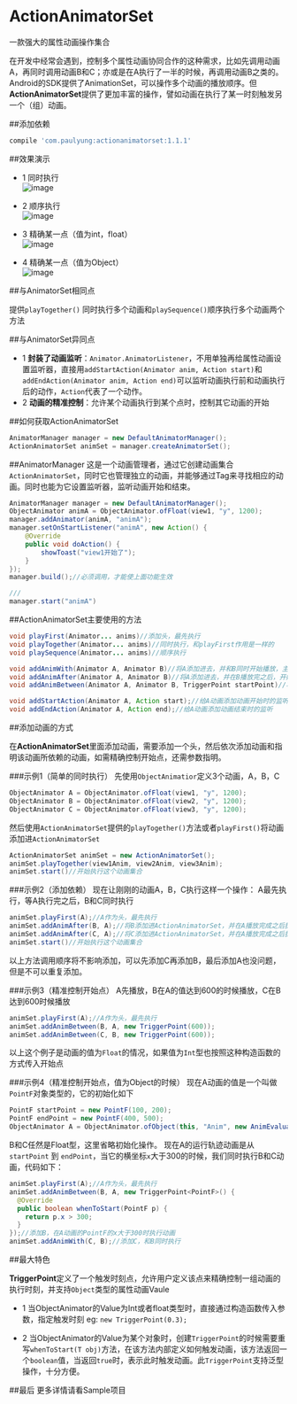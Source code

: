 # ActionAnimatorSet
一款强大的属性动画操作集合

在开发中经常会遇到，控制多个属性动画协同合作的这种需求，比如先调用动画A，再同时调用动画B和C；亦或是在A执行了一半的时候，再调用动画B之类的。Android的SDK提供了AnimationSet，可以操作多个动画的播放顺序。但**ActionAnimatorSet**提供了更加丰富的操作，譬如动画在执行了某一时刻触发另一个（组）动画。

##添加依赖
```groovy
compile 'com.paulyung:actionanimatorset:1.1.1'
```

##效果演示

* 1 同时执行<br/>
![image](https://github.com/paulyung541/ActionAnimatorSet/blob/master/gif_res/together.gif)

* 2 顺序执行<br/>
![image](https://github.com/paulyung541/ActionAnimatorSet/blob/master/gif_res/sequence.gif)

* 3 精确某一点（值为int，float）<br/>
![image](https://github.com/paulyung541/ActionAnimatorSet/blob/master/gif_res/point1.gif)

* 4 精确某一点（值为Object）<br/>
![image](https://github.com/paulyung541/ActionAnimatorSet/master/gif_res/point2.gif)

##与AnimatorSet相同点

提供`playTogether()` 同时执行多个动画和`playSequence()`顺序执行多个动画两个方法

##与AnimatorSet异同点

* 1 **封装了动画监听**：`Animator.AnimatorListener`，不用单独再给属性动画设置监听器，直接用`addStartAction(Animator anim, Action start)`和`addEndAction(Animator anim, Action end)`可以监听动画执行前和动画执行后的动作，`Action`代表了一个动作。
* 2 **动画的精准控制**：允许某个动画执行到某个点时，控制其它动画的开始

##如何获取ActionAnimatorSet
```java
AnimatorManager manager = new DefaultAnimatorManager();
ActionAnimatorSet animSet = manager.createAnimatorSet();
```

##AnimatorManager
这是一个动画管理者，通过它创建动画集合`ActionAnimatorSet`，同时它也管理独立的动画，并能够通过Tag来寻找相应的动画。同时也能为它设置监听器，监听动画开始和结束。
```java
AnimatorManager manager = new DefaultAnimatorManager();
ObjectAnimator animA = ObjectAnimator.ofFloat(view1, "y", 1200);
manager.addAnimator(animA, "animA");
manager.setOnStartListener("animA", new Action() {
    @Override
    public void doAction() {
        showToast("view1开始了");
    }
});
manager.build();//必须调用，才能使上面功能生效

///
manager.start("animA")

```

##ActionAnimatorSet主要使用的方法

```java
void playFirst(Animator... anims)//添加头，最先执行
void playTogether(Animator... anims)//同时执行，和playFirst作用是一样的
void playSequence(Animator... anims)//顺序执行

void addAnimWith(Animator A, Animator B)//将A添加进去，并和B同时开始播放，主要用作一些不是头部，又需要同时操作的动画
void addAnimAfter(Animator A, Animator B)//将A添加进去，并在B播放完之后，开始播放
void addAnimBetween(Animator A, Animator B, TriggerPoint startPoint)//将A添加进去，并定义了一个开始点TriggerPoint ，在B播放到这个点时，开始播放A

void addStartAction(Animator A, Action start);//给A动画添加动画开始时的监听
void addEndAction(Animator A, Action end);//给A动画添加动画结束时的监听
```

##添加动画的方式

在**ActionAnimatorSet**里面添加动画，需要添加一个头，然后依次添加动画和指明该动画所依赖的动画，如需精确控制开始点，还需参数指明。

###示例1（简单的同时执行）
先使用`ObjectAnimatior`定义3个动画，A，B，C
```java
ObjectAnimator A = ObjectAnimator.ofFloat(view1, "y", 1200);
ObjectAnimator B = ObjectAnimator.ofFloat(view2, "y", 1200);
ObjectAnimator C = ObjectAnimator.ofFloat(view3, "y", 1200);
```
然后使用`ActionAnimatorSet`提供的`playTogether()`方法或者`playFirst()`将动画添加进`ActionAnimatorSet`
```java
ActionAnimatorSet animSet = new ActionAnimatorSet();
animSet.playTogether(view1Anim, view2Anim, view3Anim);
animSet.start()//开始执行这个动画集合
```


###示例2（添加依赖）
现在让刚刚的动画A，B，C执行这样一个操作：
A最先执行，等A执行完之后，B和C同时执行
```java
animSet.playFirst(A);//A作为头，最先执行
animSet.addAnimAfter(B, A);//将B添加进ActionAnimatorSet，并在A播放完成之后执行
animSet.addAnimAfter(C, A);//将C添加进ActionAnimatorSet，并在A播放完成之后执行
animSet.start()//开始执行这个动画集合
```
以上方法调用顺序将不影响添加，可以先添加C再添加B，最后添加A也没问题，但是不可以重复添加。

###示例3（精准控制开始点）
A先播放，B在A的值达到600的时候播放，C在B达到600时候播放
```java
animSet.playFirst(A);//A作为头，最先执行
animSet.addAnimBetween(B, A, new TriggerPoint(600));
animSet.addAnimBetween(C, B, new TriggerPoint(600));
```
以上这个例子是动画的值为`Float`的情况，如果值为`Int`型也按照这种构造函数的方式传入开始点

###示例4（精准控制开始点，值为Object的时候）
现在A动画的值是一个叫做`PointF`对象类型的，它的初始化如下
```java
PointF startPoint = new PointF(100, 200);
PointF endPoint = new PointF(400, 500);
ObjectAnimator A = ObjectAnimator.ofObject(this, "Anim", new AnimEvaluator(), startPoint, endPoint);//因为我的set方法是放在Activity里面的，所以直接使用了this
```
B和C任然是Float型，这里省略初始化操作。
现在A的运行轨迹动画是从`startPoint` 到 `endPoint`，当它的横坐标`x`大于300的时候，我们同时执行B和C动画，代码如下：
```java
animSet.playFirst(A);//A作为头，最先执行
animSet.addAnimBetween(B, A, new TriggerPoint<PointF>() {
  @Override
  public boolean whenToStart(PointF p) {
    return p.x > 300;
  }
});//添加B，在A动画的PointF的x大于300时执行动画
animSet.addAnimWith(C, B);//添加C，和B同时执行
```

##最大特色

**TriggerPoint**定义了一个触发时刻点，允许用户定义该点来精确控制一组动画的执行时刻，并支持`Object`类型的属性动画Vaule
* 1 当ObjectAnimator的Value为Int或者float类型时，直接通过构造函数传入参数，指定触发时刻
  eg: `new TriggerPoint(0.3);`

* 2 当ObjectAnimator的Value为某个对象时，创建`TriggerPoint`的时候需要重写`whenToStart(T obj)`方法，在该方法内部定义如何触发动画，该方法返回一个`boolean`值，当返回`true`时，表示此时触发动画。此`TriggerPoint`支持泛型操作，十分方便。


##最后
更多详情请看Sample项目